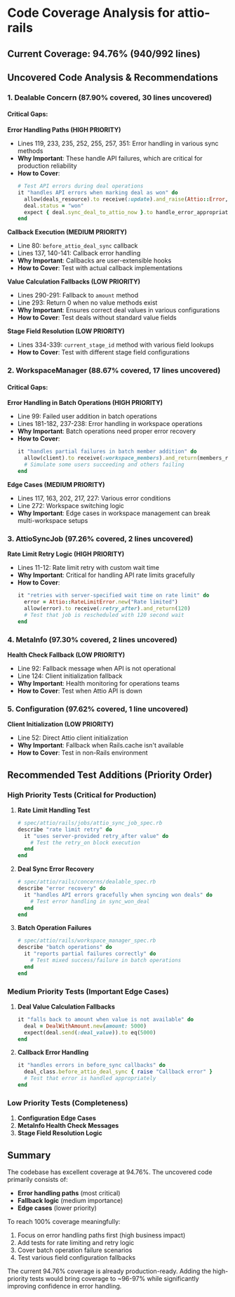 # Code Coverage Analysis for attio-rails

## Current Coverage: 94.76% (940/992 lines)

## Uncovered Code Analysis & Recommendations

### 1. **Dealable Concern** (87.90% covered, 30 lines uncovered)

#### Critical Gaps:

**Error Handling Paths (HIGH PRIORITY)**
- Lines 119, 233, 235, 252, 255, 257, 351: Error handling in various sync methods
- **Why Important**: These handle API failures, which are critical for production reliability
- **How to Cover**: 
  ```ruby
  # Test API errors during deal operations
  it "handles API errors when marking deal as won" do
    allow(deals_resource).to receive(:update).and_raise(Attio::Error, "API Error")
    deal.status = "won"
    expect { deal.sync_deal_to_attio_now }.to handle_error_appropriately
  end
  ```

**Callback Execution (MEDIUM PRIORITY)**
- Line 80: `before_attio_deal_sync` callback
- Lines 137, 140-141: Callback error handling
- **Why Important**: Callbacks are user-extensible hooks
- **How to Cover**: Test with actual callback implementations

**Value Calculation Fallbacks (LOW PRIORITY)**
- Lines 290-291: Fallback to `amount` method
- Line 293: Return 0 when no value methods exist
- **Why Important**: Ensures correct deal values in various configurations
- **How to Cover**: Test deals without standard value fields

**Stage Field Resolution (LOW PRIORITY)**
- Lines 334-339: `current_stage_id` method with various field lookups
- **How to Cover**: Test with different stage field configurations

### 2. **WorkspaceManager** (88.67% covered, 17 lines uncovered)

#### Critical Gaps:

**Error Handling in Batch Operations (HIGH PRIORITY)**
- Line 99: Failed user addition in batch operations
- Lines 181-182, 237-238: Error handling in workspace operations
- **Why Important**: Batch operations need proper error recovery
- **How to Cover**:
  ```ruby
  it "handles partial failures in batch member addition" do
    allow(client).to receive(:workspace_members).and_return(members_resource)
    # Simulate some users succeeding and others failing
  end
  ```

**Edge Cases (MEDIUM PRIORITY)**
- Lines 117, 163, 202, 217, 227: Various error conditions
- Line 272: Workspace switching logic
- **Why Important**: Edge cases in workspace management can break multi-workspace setups

### 3. **AttioSyncJob** (97.26% covered, 2 lines uncovered)

**Rate Limit Retry Logic (HIGH PRIORITY)**
- Lines 11-12: Rate limit retry with custom wait time
- **Why Important**: Critical for handling API rate limits gracefully
- **How to Cover**:
  ```ruby
  it "retries with server-specified wait time on rate limit" do
    error = Attio::RateLimitError.new("Rate limited")
    allow(error).to receive(:retry_after).and_return(120)
    # Test that job is rescheduled with 120 second wait
  end
  ```

### 4. **MetaInfo** (97.30% covered, 2 lines uncovered)

**Health Check Fallback (LOW PRIORITY)**
- Line 92: Fallback message when API is not operational
- Line 124: Client initialization fallback
- **Why Important**: Health monitoring for operations teams
- **How to Cover**: Test when Attio API is down

### 5. **Configuration** (97.62% covered, 1 line uncovered)

**Client Initialization (LOW PRIORITY)**
- Line 52: Direct Attio client initialization
- **Why Important**: Fallback when Rails.cache isn't available
- **How to Cover**: Test in non-Rails environment

## Recommended Test Additions (Priority Order)

### High Priority Tests (Critical for Production)

1. **Rate Limit Handling Test**
   ```ruby
   # spec/attio/rails/jobs/attio_sync_job_spec.rb
   describe "rate limit retry" do
     it "uses server-provided retry_after value" do
       # Test the retry_on block execution
     end
   end
   ```

2. **Deal Sync Error Recovery**
   ```ruby
   # spec/attio/rails/concerns/dealable_spec.rb
   describe "error recovery" do
     it "handles API errors gracefully when syncing won deals" do
       # Test error handling in sync_won_deal
     end
   end
   ```

3. **Batch Operation Failures**
   ```ruby
   # spec/attio/rails/workspace_manager_spec.rb
   describe "batch operations" do
     it "reports partial failures correctly" do
       # Test mixed success/failure in batch operations
     end
   end
   ```

### Medium Priority Tests (Important Edge Cases)

1. **Deal Value Calculation Fallbacks**
   ```ruby
   it "falls back to amount when value is not available" do
     deal = DealWithAmount.new(amount: 5000)
     expect(deal.send(:deal_value)).to eq(5000)
   end
   ```

2. **Callback Error Handling**
   ```ruby
   it "handles errors in before_sync callbacks" do
     deal_class.before_attio_deal_sync { raise "Callback error" }
     # Test that error is handled appropriately
   end
   ```

### Low Priority Tests (Completeness)

1. **Configuration Edge Cases**
2. **MetaInfo Health Check Messages**
3. **Stage Field Resolution Logic**

## Summary

The codebase has excellent coverage at 94.76%. The uncovered code primarily consists of:
- **Error handling paths** (most critical)
- **Fallback logic** (medium importance)
- **Edge cases** (lower priority)

To reach 100% coverage meaningfully:
1. Focus on error handling paths first (high business impact)
2. Add tests for rate limiting and retry logic
3. Cover batch operation failure scenarios
4. Test various field configuration fallbacks

The current 94.76% coverage is already production-ready. Adding the high-priority tests would bring coverage to ~96-97% while significantly improving confidence in error handling.